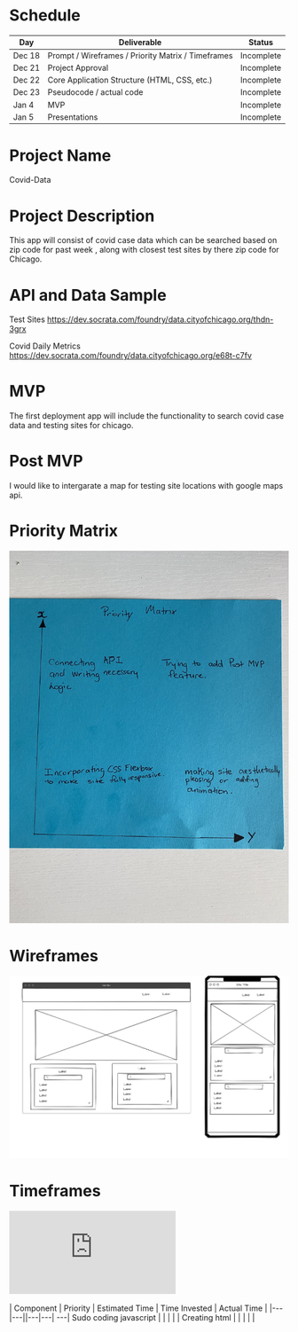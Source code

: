 # Schedule
|  Day | Deliverable | Status
|---|---| ---|
|Dec 18| Prompt / Wireframes / Priority Matrix / Timeframes | Incomplete
|Dec 21| Project Approval | Incomplete
|Dec 22| Core Application Structure (HTML, CSS, etc.) | Incomplete
|Dec 23| Pseudocode / actual code | Incomplete
|Jan 4| MVP | Incomplete
|Jan 5| Presentations | Incomplete

# Project Name 
  Covid-Data

# Project Description

 This app will consist of covid case data which can be searched based on zip code for past week , along with closest test sites  by there zip code for Chicago.

# API and Data Sample 
 Test Sites
 https://dev.socrata.com/foundry/data.cityofchicago.org/thdn-3grx 
 
 Covid Daily Metrics 
 https://dev.socrata.com/foundry/data.cityofchicago.org/e68t-c7fv
  
# MVP
  The first deployment app will include the functionality to search covid case data and testing sites for chicago.
  
# Post MVP 
  I would like to intergarate a map for testing site locations with google maps api.

# Priority Matrix 
  ![priority matrix](https://github.com/markelld/Covid-Data/blob/main/image_67133953.JPG) 
  
# Wireframes 
  ![Wireframes](https://github.com/markelld/Covid-Data/blob/main/COVID%20APP.png) 
  
# Timeframes 
  ![Timeframes](https://github.com/markelld/Covid-Data/blob/main/Timeframes.pdf)

|  Component | Priority | Estimated Time | Time Invested | Actual Time |
|---|---||---|---| ---| 
Sudo coding javascript | | | | | 
Creating html | | | | |